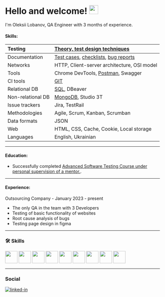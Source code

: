# Hello and welcome! <img src="https://media.giphy.com/media/hvRJCLFzcasrR4ia7z/giphy.gif" width="29px">

I'm  Oleksii Lobanov, QA Engineer with 3 months of experience. 

#### Skills:

| Testing | [Theory, test design techniques](https://github.com/AlexeyLobanov1/Theory-test-design-techniques.git) |
| :----------------- | :------------------ |
| Documentation   | [Test cases](https://github.com/AlexeyLobanov1/Test-cases.git), [checklists](https://github.com/AlexeyLobanov1/Checklists.git), [bug reports](https://github.com/AlexeyLobanov1/bug-reports.git)  |
| Networks   | HTTP, Client-server architecture, OSI model  |
| Tools   | Chrome DevTools, [Postman](https://github.com/AlexeyLobanov1/Postman.git), Swagger  |
| CI tools   |  [GIT](https://github.com/AlexeyLobanov1/GIT.git)  |
| Relational DB   | [SQL](https://github.com/AlexeyLobanov1/SQL.git), DBeaver  |
| Non-relational DB   | [MongoDB](https://github.com/AlexeyLobanov1/MongoDB.git), Studio 3T  |
| Issue trackers   | Jira, TestRail   |
| Methodologies   | Agile, Scrum, Kanban, Scrumban  |
| Data formats   | JSON  |
| Web   | HTML, CSS, Cache, Cookie, Local storage  |
| Languages   | English, Ukrainian  |

---

#### Education:
<ul>
 <li>Successfully completed <a target="_blank" href="https://ilarionhalushka.github.io/ua/certificates/Oleksii-Lobanov">Advanced Software Testing Course under personal supervision of a mentor.</a>.</li>
</ul>

---

#### Experience:
Outsourcing Company - January 2023 - present
* The only QA in the team with 3 Developers
* Testing of basic functionality of websites
* Root cause analysis of bugs
* Testing page design in figma

---

### :hammer_and_wrench: Skills

<div>

 <img src="https://user-images.githubusercontent.com/113934709/221174283-ce51f794-02f2-4c91-b24a-eb1e7e026f8a.png" width="40" height="40"/>
 <img src="https://user-images.githubusercontent.com/113934709/221174303-52d1a2ee-047e-4b0a-88fc-97164157d699.png" width="40" height="40"/>
 <img src="https://user-images.githubusercontent.com/113934709/221174306-e6c1f52f-4411-43a6-842f-a21dfa1dcc03.png" width="40" height="40"/>
 <img src="https://user-images.githubusercontent.com/113934709/221174291-e6daa64b-54dd-4ea3-b05f-c63a095856b1.png" width="40" height="40"/>
 <img src="https://user-images.githubusercontent.com/113934709/221174302-3f5e4665-0ef5-4320-90ca-93df9f79bf0d.png" width="40" height="40"/>
 <img src="https://user-images.githubusercontent.com/113934709/221174305-4eff79ea-7a1f-4bf4-b952-8d0c7237d225.png" width="40" height="40"/>
 <img src="https://user-images.githubusercontent.com/113934709/221174290-80c8e1f9-3aa8-4925-bdc3-d20edfa8c5e6.png" width="40" height="40"/>
 <img src="https://user-images.githubusercontent.com/113934709/221174296-dda7d004-2d2c-47c4-8eda-1b873c7272ee.png" width="40" height="40"/>
 <img src="https://user-images.githubusercontent.com/113934709/221174308-6129d0f4-6d48-47ce-8087-6d80e4cdc629.png" width="40" height="40"/>

 ---
 
</div>

### Social

<div id="badges">

[![linked-in](https://img.shields.io/badge/LinkedIn-0077B5?style=for-the-badge&logo=LinkedIn&logoColor=white)](https://www.linkedin.com/in/alexey-lobanov-qa/)

